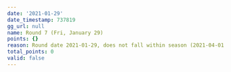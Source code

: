 ```yaml
---
date: '2021-01-29'
date_timestamp: 737819
gg_url: null
name: Round 7 (Fri, January 29)
points: {}
reason: Round date 2021-01-29, does not fall within season (2021-04-01 to 2021-12-30)
total_points: 0
valid: false
---
```

